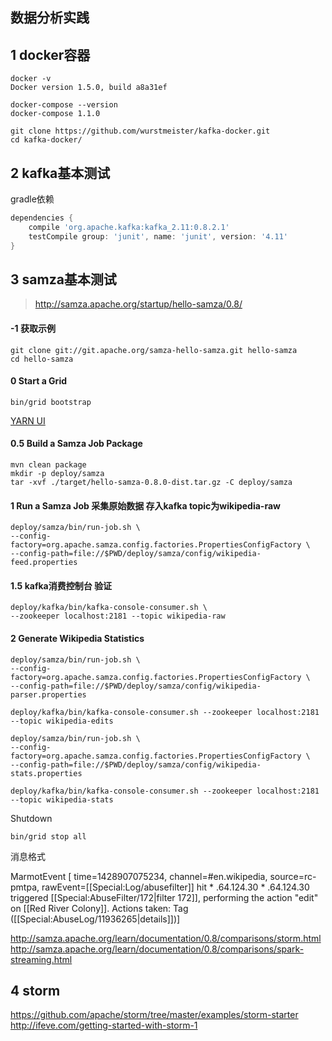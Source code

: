 数据分析实践
----

## 1 docker容器
```
docker -v
Docker version 1.5.0, build a8a31ef

docker-compose --version
docker-compose 1.1.0
```

```
git clone https://github.com/wurstmeister/kafka-docker.git
cd kafka-docker/
```

## 2 kafka基本测试

gradle依赖

```gradle
dependencies {
    compile 'org.apache.kafka:kafka_2.11:0.8.2.1'
    testCompile group: 'junit', name: 'junit', version: '4.11'
}
```

## 3 samza基本测试
> http://samza.apache.org/startup/hello-samza/0.8/

#### -1 获取示例

```
git clone git://git.apache.org/samza-hello-samza.git hello-samza
cd hello-samza
```

#### 0 Start a Grid

```
bin/grid bootstrap
```
[YARN UI](http://localhost:8088)

#### 0.5 Build a Samza Job Package

```
mvn clean package
mkdir -p deploy/samza
tar -xvf ./target/hello-samza-0.8.0-dist.tar.gz -C deploy/samza
```

#### 1 Run a Samza Job 采集原始数据 存入kafka topic为wikipedia-raw

```
deploy/samza/bin/run-job.sh \
--config-factory=org.apache.samza.config.factories.PropertiesConfigFactory \
--config-path=file://$PWD/deploy/samza/config/wikipedia-feed.properties
```

#### 1.5 kafka消费控制台 验证
```
deploy/kafka/bin/kafka-console-consumer.sh \
--zookeeper localhost:2181 --topic wikipedia-raw
```

#### 2 Generate Wikipedia Statistics

```
deploy/samza/bin/run-job.sh \
--config-factory=org.apache.samza.config.factories.PropertiesConfigFactory \
--config-path=file://$PWD/deploy/samza/config/wikipedia-parser.properties
```

```
deploy/kafka/bin/kafka-console-consumer.sh --zookeeper localhost:2181 --topic wikipedia-edits
```

```
deploy/samza/bin/run-job.sh \
--config-factory=org.apache.samza.config.factories.PropertiesConfigFactory \
--config-path=file://$PWD/deploy/samza/config/wikipedia-stats.properties
```

```
deploy/kafka/bin/kafka-console-consumer.sh --zookeeper localhost:2181 --topic wikipedia-stats
```

Shutdown

```
bin/grid stop all
```

消息格式

MarmotEvent [
time=1428907075234,
channel=#en.wikipedia,
source=rc-pmtpa,
rawEvent=[[Special:Log/abusefilter]] hit  * .64.124.30 *  .64.124.30 triggered [[Special:AbuseFilter/172|filter 172]], performing the action "edit" on [[Red River Colony]]. Actions taken: Tag ([[Special:AbuseLog/11936265|details]])]



http://samza.apache.org/learn/documentation/0.8/comparisons/storm.html
http://samza.apache.org/learn/documentation/0.8/comparisons/spark-streaming.html

## 4 storm


https://github.com/apache/storm/tree/master/examples/storm-starter
http://ifeve.com/getting-started-with-storm-1
```
```
```
```
